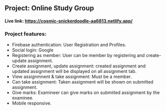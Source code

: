 ## Project: Online Study Group
#### Live link: https://cosmic-snickerdoodle-aa6813.netlify.app/

### Project features:
+ Firebase authentication: User Registration and Profiles.
+ Social login: Google
+ Registering as member: User can be member by registering and create-update assignment. 
+ Create assignment, update assignment: created assignment and updated assignment will be displayed on all assignment tab.
+ View assignmnent & take assignment: Must be a member.
+ Can take assignment: Taken assignment will be shown on submitted assignment.
+ Give marks: Examineer can give marks on submiited assignment by the examinee.
+ Mobile responsive.
